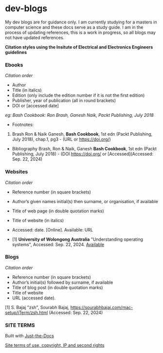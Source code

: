 # dev-blogs

My dev blogs are for guidance only. I am currently studying for a masters in computer science and these docs serve as a study guide. I am in the process of updating references, this is a work in progress, so all blogs may not have updated references.

__Citation styles using the Insitute of Electrical and Electronics Engineers guidelines__

### Ebooks
_Citation order_
- Author
- Title (in italics)
- Edition (only include the edition number if it is not the first edition)
- Publisher, year of publication (all in round brackets)
- DOI or <URL> [accessed date]

*eg: Bash Cookbook: Ron Brash, Ganesh Naik, Packt Publishing, July 2018*

- Footnotes:

1. Brash Ron & Naik Ganesh, __Bash Cookbook__, 1st edn (Packt Publishing, July 2018), chap.1, pg3 - (URL or https://doi.org/)

- Bibliography
Brash, Ron & Naik, Ganesh __Bash Cookbook__, 1st edn (Packt Publishing, July 2018) - (DOI https://doi.org/ or [Accessed](Accessed: Sep. 22, 2024)

### Websites
_Citation order_
- Reference number (in square brackets)
- Author’s given names initial(s) then surname, or organisation, if available
- Title of web page (in double quotation marks)
- Title of website (in italics)
- Accessed: date. [Online]. Available: URL

- [1]  __University of Wolongong Australia__ "Understanding operating systems", Accessed: Sep. 22, 2024. [Available](https://www.uow.edu.au/student/support-services/academic-skills/online-resources/technology-and-software/operating-systems/)

### Blogs
_Citation order_

- Reference number (in square brackets)
- Author’s initial(s) followed by surname, if available
- Title of blog post (in double quotation marks)
- Title of website
- URL (accessed date).

[1] S. Bajaj "zsh", Sourabh Bajaj, https://sourabhbajaj.com/mac-setup/iTerm/zsh.html (Accessed: Sep. 22, 2024)

### SITE TERMS

Built with [Just-the-Docs](https://just-the-docs.github.io/just-the-docs/)

[Site terms of use, copyright, IP and second rights](https://concentriccirclesdigital.com/site-terms-of-use/)

